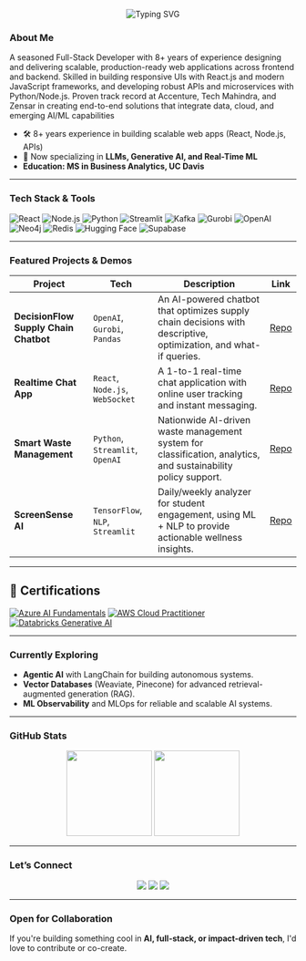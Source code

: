 
<p align="center">
  <img src="https://readme-typing-svg.demolab.com?lines=I'm%20Shweta%20Sharma%20%E2%9C%A8;Full-Stack%20Developer%20%E2%80%94%20React%20%7C%20Next.js%20%7C%20Python;AI%20Engineer%20%E2%80%94%20OpenAI%20%7C%20Streamlit%20%7C%20Kafka&font=Fira%20Code&center=true&vCenter=true&width=700&height=45&color=f75c7e&pause=1000&size=22" alt="Typing SVG" />
</p>

### About Me

A seasoned Full-Stack Developer with 8+ years of experience designing and delivering scalable, production-ready web applications across frontend and backend. Skilled in building responsive UIs with React.js and modern JavaScript frameworks, and developing robust APIs and microservices with Python/Node.js. Proven track record at Accenture, Tech Mahindra, and Zensar in creating end-to-end solutions that integrate data, cloud, and emerging AI/ML capabilities

- 🛠️ 8+ years experience in building scalable web apps (React, Node.js, APIs)
- 🤖 Now specializing in **LLMs, Generative AI, and Real-Time ML**
- **Education: MS in Business Analytics, UC Davis**

---

### Tech Stack & Tools

![React](https://img.shields.io/badge/React-61DAFB?style=for-the-badge&logo=react&logoColor=black)
![Node.js](https://img.shields.io/badge/Node.js-339933?style=for-the-badge&logo=node-dot-js&logoColor=white)
![Python](https://img.shields.io/badge/Python-FFD43B?style=for-the-badge&logo=python&logoColor=blue)
![Streamlit](https://img.shields.io/badge/Streamlit-FF4B4B?style=for-the-badge&logo=streamlit&logoColor=white)
![Kafka](https://img.shields.io/badge/Kafka-231F20?style=for-the-badge&logo=apachekafka)
![Gurobi](https://img.shields.io/badge/Gurobi-DA2C38?style=for-the-badge&logoColor=white)
![OpenAI](https://img.shields.io/badge/OpenAI-412991?style=for-the-badge&logo=openai&logoColor=white)
![Neo4j](https://img.shields.io/badge/Neo4j-4581C5?style=for-the-badge&logo=neo4j&logoColor=white)
![Redis](https://img.shields.io/badge/Redis-DC382D?style=for-the-badge&logo=redis&logoColor=white)
![Hugging Face](https://img.shields.io/badge/Hugging%20Face-FFD43B?style=for-the-badge&logo=huggingface&logoColor=black)
![Supabase](https://img.shields.io/badge/Supabase-3ECF8E?style=for-the-badge&logo=supabase&logoColor=white)

---

### Featured Projects & Demos

| Project | Tech | Description | Link |
|---|---|---|---|
| **DecisionFlow Supply Chain Chatbot** | `OpenAI`, `Gurobi`, `Pandas` | An AI-powered chatbot that optimizes supply chain decisions with descriptive, optimization, and what-if queries. | [Repo](https://github.com/shweta46411/decisionflow_supplychain_chatbot) |
| **Realtime Chat App** | `React`, `Node.js`, `WebSocket` | A 1-to-1 real-time chat application with online user tracking and instant messaging. | [Repo](https://github.com/shweta46411/realtime-chat-app) |
| **Smart Waste Management** | `Python`, `Streamlit`, `OpenAI` | Nationwide AI-driven waste management system for classification, analytics, and sustainability policy support. | [Repo](https://github.com/shweta46411/Smart-Waste-Management) |
| **ScreenSense AI** | `TensorFlow`, `NLP`, `Streamlit` | Daily/weekly analyzer for student engagement, using ML + NLP to provide actionable wellness insights. | [Repo](https://github.com/shweta46411/screensenseai) |


---
## 🏅 Certifications

[![Azure AI Fundamentals](https://img.shields.io/badge/Microsoft%20Certified-Azure%20AI%20Fundamentals-0078D4?style=for-the-badge&logo=microsoftazure&logoColor=white)](https://learn.microsoft.com/en-us/certifications/azure-ai-fundamentals/)
[![AWS Cloud Practitioner](https://img.shields.io/badge/AWS%20Certified-Cloud%20Practitioner-FF9900?style=for-the-badge&logo=amazonaws&logoColor=white)](https://aws.amazon.com/certification/certified-cloud-practitioner/)
[![Databricks Generative AI](https://img.shields.io/badge/Databricks-Generative%20AI%20Fundamentals-EF3B2D?style=for-the-badge&logo=databricks&logoColor=white)](https://www.databricks.com/training/certification/generative-ai-fundamentals)

---
### Currently Exploring

* **Agentic AI** with LangChain for building autonomous systems.
* **Vector Databases** (Weaviate, Pinecone) for advanced retrieval-augmented generation (RAG).
* **ML Observability** and MLOps for reliable and scalable AI systems.

---

### GitHub Stats

<p align="center">
  <img src="https://github-readme-stats.vercel.app/api?username=shweta46411&show_icons=true&theme=radical" height="150" />
  <img src="https://github-readme-streak-stats.herokuapp.com?user=shweta46411&theme=radical" height="150" />
</p>

---

### Let’s Connect

<p align="center">
  <a href="https://www.linkedin.com/in/shweta-sharma-linkedin/" target="_blank"><img src="https://img.shields.io/badge/LinkedIn-blue?style=flat&logo=linkedin"></a>
  <a href="mailto:shweta.sharma@email.com"><img src="https://img.shields.io/badge/Email-D14836?style=flat&logo=gmail&logoColor=white"></a>
  <a href="https://shweta46411.github.io"><img src="https://img.shields.io/badge/Portfolio-000?style=flat&logo=vercel&logoColor=white"></a>
</p>

---

### Open for Collaboration

If you're building something cool in **AI, full-stack, or impact-driven tech**, I'd love to contribute or co-create.
